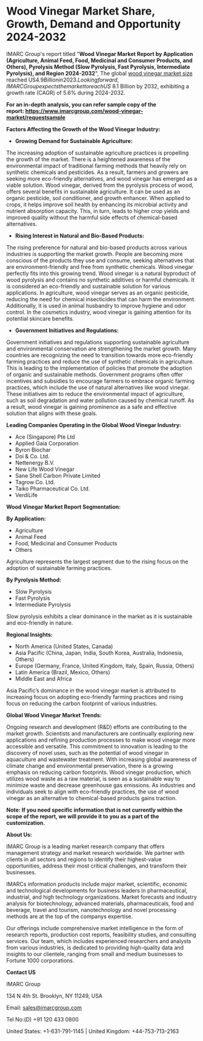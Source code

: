 ﻿# **Wood Vinegar Market Share, Growth, Demand and Opportunity 2024-2032**
IMARC Group's report titled "**Wood Vinegar Market Report by Application (Agriculture, Animal Feed, Food, Medicinal and Consumer Products, and Others), Pyrolysis Method (Slow Pyrolysis, Fast Pyrolysis, Intermediate Pyrolysis), and Region 2024-2032**", The global [wood vinegar market size](https://www.imarcgroup.com/wood-vinegar-market) reached US$ 4.9 Billion in 2023. Looking forward, IMARC Group expects the market to reach US$ 8.1 Billion by 2032, exhibiting a growth rate (CAGR) of 5.6% during 2024-2032.

**For an in-depth analysis, you can refer sample copy of the report: <https://www.imarcgroup.com/wood-vinegar-market/requestsample>**

**Factors Affecting the Growth of the Wood Vinegar Industry:**

- **Growing Demand for Sustainable Agriculture:**

The increasing adoption of sustainable agriculture practices is propelling the growth of the market. There is a heightened awareness of the environmental impact of traditional farming methods that heavily rely on synthetic chemicals and pesticides. As a result, farmers and growers are seeking more eco-friendly alternatives, and wood vinegar has emerged as a viable solution. Wood vinegar, derived from the pyrolysis process of wood, offers several benefits in sustainable agriculture. It can be used as an organic pesticide, soil conditioner, and growth enhancer. When applied to crops, it helps improve soil health by enhancing its microbial activity and nutrient absorption capacity. This, in turn, leads to higher crop yields and improved quality without the harmful side effects of chemical-based alternatives.

- **Rising Interest in Natural and Bio-Based Products:**

The rising preference for natural and bio-based products across various industries is supporting the market growth. People are becoming more conscious of the products they use and consume, seeking alternatives that are environment-friendly and free from synthetic chemicals. Wood vinegar perfectly fits into this growing trend. Wood vinegar is a natural byproduct of wood pyrolysis and contains no synthetic additives or harmful chemicals. It is considered an eco-friendly and sustainable solution for various applications. In agriculture, wood vinegar serves as an organic pesticide, reducing the need for chemical insecticides that can harm the environment. Additionally, it is used in animal husbandry to improve hygiene and odor control. In the cosmetics industry, wood vinegar is gaining attention for its potential skincare benefits.

- **Government Initiatives and Regulations:**

Government initiatives and regulations supporting sustainable agriculture and environmental conservation are strengthening the market growth. Many countries are recognizing the need to transition towards more eco-friendly farming practices and reduce the use of synthetic chemicals in agriculture. This is leading to the implementation of policies that promote the adoption of organic and sustainable methods. Government programs often offer incentives and subsidies to encourage farmers to embrace organic farming practices, which include the use of natural alternatives like wood vinegar. These initiatives aim to reduce the environmental impact of agriculture, such as soil degradation and water pollution caused by chemical runoff. As a result, wood vinegar is gaining prominence as a safe and effective solution that aligns with these goals.

**Leading Companies Operating in the Global Wood Vinegar Industry:**

- Ace (Singapore) Pte Ltd
- Applied Gaia Corporation
- Byron Biochar
- Doi & Co. Ltd.
- Nettenergy B.V.
- New Life Wood Vinegar
- Sane Shell Carbon Private Limited
- Tagrow Co. Ltd.
- Taiko Pharmaceutical Co. Ltd.
- VerdiLife

**Wood Vinegar Market Report Segmentation:**

**By Application:**

- Agriculture
- Animal Feed
- Food, Medicinal and Consumer Products
- Others

Agriculture represents the largest segment due to the rising focus on the adoption of sustainable farming practices.

**By Pyrolysis Method:**

- Slow Pyrolysis
- Fast Pyrolysis
- Intermediate Pyrolysis

Slow pyrolysis exhibits a clear dominance in the market as it is sustainable and eco-friendly in nature.

**Regional Insights:**

- North America (United States, Canada)
- Asia Pacific (China, Japan, India, South Korea, Australia, Indonesia, Others)
- Europe (Germany, France, United Kingdom, Italy, Spain, Russia, Others)
- Latin America (Brazil, Mexico, Others)
- Middle East and Africa

Asia Pacific’s dominance in the wood vinegar market is attributed to increasing focus on adopting eco-friendly farming practices and rising focus on reducing the carbon footprint of various industries.

**Global Wood Vinegar Market Trends:**

Ongoing research and development (R&D) efforts are contributing to the market growth. Scientists and manufacturers are continually exploring new applications and refining production processes to make wood vinegar more accessible and versatile. This commitment to innovation is leading to the discovery of novel uses, such as the potential of wood vinegar in aquaculture and wastewater treatment. With increasing global awareness of climate change and environmental preservation, there is a growing emphasis on reducing carbon footprints. Wood vinegar production, which utilizes wood waste as a raw material, is seen as a sustainable way to minimize waste and decrease greenhouse gas emissions. As industries and individuals seek to align with eco-friendly practices, the use of wood vinegar as an alternative to chemical-based products gains traction.

**Note: If you need specific information that is not currently within the scope of the report, we will provide it to you as a part of the customization.**

**About Us:**

IMARC Group is a leading market research company that offers management strategy and market research worldwide. We partner with clients in all sectors and regions to identify their highest-value opportunities, address their most critical challenges, and transform their businesses.

IMARCs information products include major market, scientific, economic and technological developments for business leaders in pharmaceutical, industrial, and high technology organizations. Market forecasts and industry analysis for biotechnology, advanced materials, pharmaceuticals, food and beverage, travel and tourism, nanotechnology and novel processing methods are at the top of the companys expertise.

Our offerings include comprehensive market intelligence in the form of research reports, production cost reports, feasibility studies, and consulting services. Our team, which includes experienced researchers and analysts from various industries, is dedicated to providing high-quality data and insights to our clientele, ranging from small and medium businesses to Fortune 1000 corporations.

**Contact US**

IMARC Group

134 N 4th St. Brooklyn, NY 11249, USA

Email: sales@imarcgroup.com

Tel No:(D) +91 120 433 0800

United States: +1-631-791-1145 | United Kingdom: +44-753-713-2163

